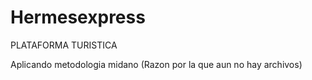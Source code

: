 # Hermesexpress

PLATAFORMA TURISTICA

Aplicando metodologia midano
(Razon por la que aun no hay archivos)
